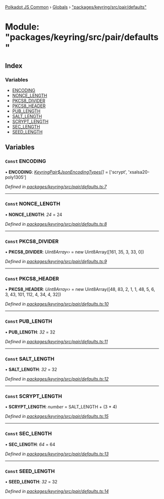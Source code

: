 [Polkadot JS Common](../README.md) › [Globals](../globals.md) › ["packages/keyring/src/pair/defaults"](_packages_keyring_src_pair_defaults_.md)

# Module: "packages/keyring/src/pair/defaults"

## Index

### Variables

* [ENCODING](_packages_keyring_src_pair_defaults_.md#const-encoding)
* [NONCE_LENGTH](_packages_keyring_src_pair_defaults_.md#const-nonce_length)
* [PKCS8_DIVIDER](_packages_keyring_src_pair_defaults_.md#const-pkcs8_divider)
* [PKCS8_HEADER](_packages_keyring_src_pair_defaults_.md#const-pkcs8_header)
* [PUB_LENGTH](_packages_keyring_src_pair_defaults_.md#const-pub_length)
* [SALT_LENGTH](_packages_keyring_src_pair_defaults_.md#const-salt_length)
* [SCRYPT_LENGTH](_packages_keyring_src_pair_defaults_.md#const-scrypt_length)
* [SEC_LENGTH](_packages_keyring_src_pair_defaults_.md#const-sec_length)
* [SEED_LENGTH](_packages_keyring_src_pair_defaults_.md#const-seed_length)

## Variables

### `Const` ENCODING

• **ENCODING**: *[KeyringPair$JsonEncodingTypes](_packages_keyring_src_types_.md#keyringpairjsonencodingtypes)[]* = ['scrypt', 'xsalsa20-poly1305']

*Defined in [packages/keyring/src/pair/defaults.ts:7](https://github.com/polkadot-js/common/blob/92cc8fc4e/packages/keyring/src/pair/defaults.ts#L7)*

___

### `Const` NONCE_LENGTH

• **NONCE_LENGTH**: *24* = 24

*Defined in [packages/keyring/src/pair/defaults.ts:8](https://github.com/polkadot-js/common/blob/92cc8fc4e/packages/keyring/src/pair/defaults.ts#L8)*

___

### `Const` PKCS8_DIVIDER

• **PKCS8_DIVIDER**: *Uint8Array‹›* = new Uint8Array([161, 35, 3, 33, 0])

*Defined in [packages/keyring/src/pair/defaults.ts:9](https://github.com/polkadot-js/common/blob/92cc8fc4e/packages/keyring/src/pair/defaults.ts#L9)*

___

### `Const` PKCS8_HEADER

• **PKCS8_HEADER**: *Uint8Array‹›* = new Uint8Array([48, 83, 2, 1, 1, 48, 5, 6, 3, 43, 101, 112, 4, 34, 4, 32])

*Defined in [packages/keyring/src/pair/defaults.ts:10](https://github.com/polkadot-js/common/blob/92cc8fc4e/packages/keyring/src/pair/defaults.ts#L10)*

___

### `Const` PUB_LENGTH

• **PUB_LENGTH**: *32* = 32

*Defined in [packages/keyring/src/pair/defaults.ts:11](https://github.com/polkadot-js/common/blob/92cc8fc4e/packages/keyring/src/pair/defaults.ts#L11)*

___

### `Const` SALT_LENGTH

• **SALT_LENGTH**: *32* = 32

*Defined in [packages/keyring/src/pair/defaults.ts:12](https://github.com/polkadot-js/common/blob/92cc8fc4e/packages/keyring/src/pair/defaults.ts#L12)*

___

### `Const` SCRYPT_LENGTH

• **SCRYPT_LENGTH**: *number* = SALT_LENGTH + (3 * 4)

*Defined in [packages/keyring/src/pair/defaults.ts:15](https://github.com/polkadot-js/common/blob/92cc8fc4e/packages/keyring/src/pair/defaults.ts#L15)*

___

### `Const` SEC_LENGTH

• **SEC_LENGTH**: *64* = 64

*Defined in [packages/keyring/src/pair/defaults.ts:13](https://github.com/polkadot-js/common/blob/92cc8fc4e/packages/keyring/src/pair/defaults.ts#L13)*

___

### `Const` SEED_LENGTH

• **SEED_LENGTH**: *32* = 32

*Defined in [packages/keyring/src/pair/defaults.ts:14](https://github.com/polkadot-js/common/blob/92cc8fc4e/packages/keyring/src/pair/defaults.ts#L14)*
